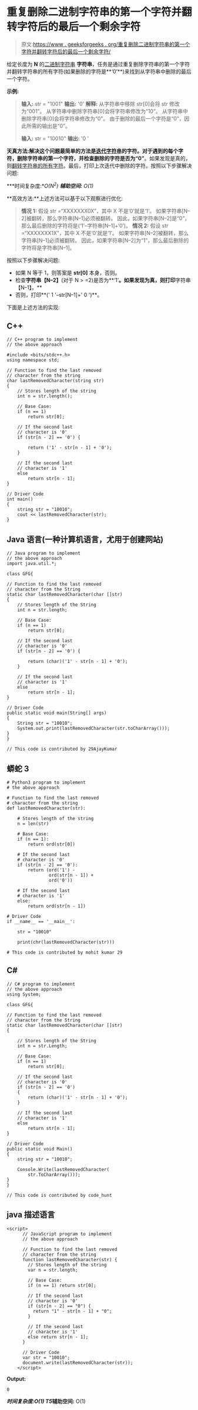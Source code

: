 # 重复删除二进制字符串的第一个字符并翻转字符后的最后一个剩余字符

> 原文:[https://www . geeksforgeeks . org/重复删除二进制字符串的第一个字符并翻转字符后的最后一个剩余字符/](https://www.geeksforgeeks.org/last-remaining-character-after-repeated-removal-of-the-first-character-and-flipping-of-characters-of-a-binary-string/)

给定长度为 **N** 的[二进制字符串](https://www.geeksforgeeks.org/tag/binary-string/) **字符串**，任务是通过重复删除字符串的第一个字符并翻转字符串的所有字符(如果删除的字符是**‘0’**)来找到从字符串中删除的最后一个字符。

**示例:**

> **输入:** str = "1001"
> **输出:** '0'
> **解释:**
> 从字符串中移除 str[0]会将 str 修改为“001”。
> 从字符串中删除字符串[0]会将字符串修改为“10”。
> 从字符串中删除字符串[0]会将字符串修改为“0”。
> 由于删除的最后一个字符是“0”，因此所需的输出是“0”。
> 
> **输入:** str = "10010"
> **输出:** '0 '

**天真方法:**解决这个问题最简单的方法是[迭代字符串](https://www.geeksforgeeks.org/iterate-over-characters-of-a-string-in-c/)的字符。对于遇到的每个字符，删除字符串的第一个字符，并检查删除的字符是否为**“0”**。如果发现是真的，则[翻转字符串的所有字符](https://www.geeksforgeeks.org/queries-to-flip-characters-of-a-binary-string-in-given-range/)。最后，打印上次迭代中删除的字符。按照以下步骤解决问题:

***时间复杂度:**O(N<sup>2</sup>)*
***辅助空间:** O(1)*

**高效方法:**上述方法可以基于以下观察进行优化:

> **情况 1:**
> 假设 str =“XXXXXXX0X”，其中 X 不是‘0’就是‘1’。
> 如果字符串[N–2]被翻转，那么字符串[N–1]必须被翻转。
> 因此，如果字符串[N–2]是“0”，那么最后删除的字符将是(‘1’–字符串[N–1]+‘0’)。
> **情况 2:**
> 假设 str =“XXXXXXX1X”，其中 X 不是‘0’就是‘1’。
> 如果字符串[N–2]被翻转，那么字符串[N–1]必须被翻转。
> 因此，如果字符串[N–2]为“1”，那么最后删除的字符将是字符串[N–1]。

按照以下步骤解决问题:

*   如果 N 等于 1，则答案是 **str[0]** 本身，否则。
*   检查**字符串【N–2】**(对于 N > =2)是否为**‘1’**。如果发现为真，则打印**字符串【N–1】。**
*   否则，打印**(' 1 '–str[N–1]+' 0 ')**。

下面是上述方法的实现:

## C++

```
// C++ program to implement
// the above approach

#include <bits/stdc++.h>
using namespace std;

// Function to find the last removed
// character from the string
char lastRemovedCharacter(string str)
{
    // Stores length of the string
    int n = str.length();

    // Base Case:
    if (n == 1)
        return str[0];

    // If the second last
    // character is '0'
    if (str[n - 2] == '0') {

        return ('1' - str[n - 1] + '0');
    }

    // If the second last
    // character is '1'
    else
        return str[n - 1];
}

// Driver Code
int main()
{
    string str = "10010";
    cout << lastRemovedCharacter(str);
}
```

## Java 语言(一种计算机语言，尤用于创建网站)

```
// Java program to implement
// the above approach
import java.util.*;

class GFG{

// Function to find the last removed
// character from the String
static char lastRemovedCharacter(char []str)
{
    // Stores length of the String
    int n = str.length;

    // Base Case:
    if (n == 1)
        return str[0];

    // If the second last
    // character is '0'
    if (str[n - 2] == '0') {

        return (char)('1' - str[n - 1] + '0');
    }

    // If the second last
    // character is '1'
    else
        return str[n - 1];
}

// Driver Code
public static void main(String[] args)
{
    String str = "10010";
    System.out.print(lastRemovedCharacter(str.toCharArray()));
}
}

// This code is contributed by 29AjayKumar
```

## 蟒蛇 3

```
# Python3 program to implement
# the above approach

# Function to find the last removed
# character from the string
def lastRemovedCharacter(str):

    # Stores length of the string
    n = len(str)

    # Base Case:
    if (n == 1):
        return ord(str[0])

    # If the second last
    # character is '0'
    if (str[n - 2] == '0'):
        return (ord('1') -
                ord(str[n - 1]) +
                ord('0'))

    # If the second last
    # character is '1'
    else:
        return ord(str[n - 1])

# Driver Code
if __name__ == '__main__':

    str = "10010"

    print(chr(lastRemovedCharacter(str)))

# This code is contributed by mohit kumar 29
```

## C#

```
// C# program to implement
// the above approach 
using System;

class GFG{

// Function to find the last removed
// character from the String
static char lastRemovedCharacter(char []str)
{

    // Stores length of the String
    int n = str.Length;

    // Base Case:
    if (n == 1)
        return str[0];

    // If the second last
    // character is '0'
    if (str[n - 2] == '0')
    {
        return (char)('1' - str[n - 1] + '0');
    }

    // If the second last
    // character is '1'
    else
        return str[n - 1];
}

// Driver Code
public static void Main()
{
    string str = "10010";

    Console.Write(lastRemovedCharacter(
        str.ToCharArray()));
}
}

// This code is contributed by code_hunt
```

## java 描述语言

```
<script>
      // JavaScript program to implement
      // the above approach

      // Function to find the last removed
      // character from the string
      function lastRemovedCharacter(str) {
        // Stores length of the string
        var n = str.length;

        // Base Case:
        if (n == 1) return str[0];

        // If the second last
        // character is '0'
        if (str[n - 2] == "0") {
          return "1" - str[n - 1] + "0";
        }

        // If the second last
        // character is '1'
        else return str[n - 1];
      }

      // Driver Code
      var str = "10010";
      document.write(lastRemovedCharacter(str));
    </script>
```

**Output:** 

```
0
```

***时间复杂度:**O(1)*
T5**辅助空间:** O(1)